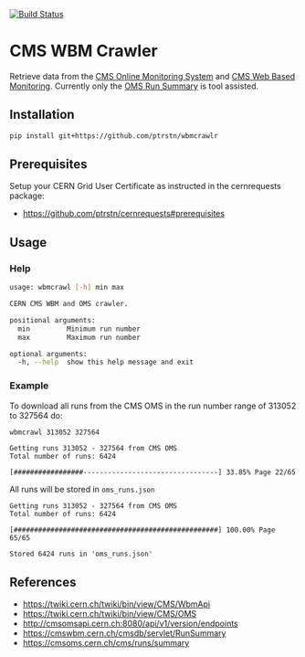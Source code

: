 [![Build Status](https://travis-ci.com/ptrstn/wbmcrawlr.svg?branch=master)](https://travis-ci.com/ptrstn/wbmcrawlr)

# CMS WBM Crawler

Retrieve data from the [CMS Online Monitoring System](https://cmsoms.cern.ch/) and [CMS Web Based Monitoring](https://cmswbm.cern.ch/). Currently only the [OMS Run Summary](https://cmsoms.cern.ch/cms/runs/summary) is tool assisted.
## Installation

```bash
pip install git+https://github.com/ptrstn/wbmcrawlr
```

## Prerequisites

Setup your CERN Grid User Certificate as instructed in the cernrequests package:

- https://github.com/ptrstn/cernrequests#prerequisites

## Usage

### Help
```bash
usage: wbmcrawl [-h] min max

CERN CMS WBM and OMS crawler.

positional arguments:
  min         Minimum run number
  max         Maximum run number

optional arguments:
  -h, --help  show this help message and exit
```

### Example

To download all runs from the CMS OMS in the run number range of 313052 to 327564 do:

```bash
wbmcrawl 313052 327564
```

```
Getting runs 313052 - 327564 from CMS OMS
Total number of runs: 6424

[#################---------------------------------] 33.85% Page 22/65
```

All runs will be stored in ```oms_runs.json```

```
Getting runs 313052 - 327564 from CMS OMS
Total number of runs: 6424

[##################################################] 100.00% Page 65/65

Stored 6424 runs in 'oms_runs.json'
```

## References

- https://twiki.cern.ch/twiki/bin/view/CMS/WbmApi
- https://twiki.cern.ch/twiki/bin/view/CMS/OMS
- http://cmsomsapi.cern.ch:8080/api/v1/version/endpoints
- https://cmswbm.cern.ch/cmsdb/servlet/RunSummary
- https://cmsoms.cern.ch/cms/runs/summary
